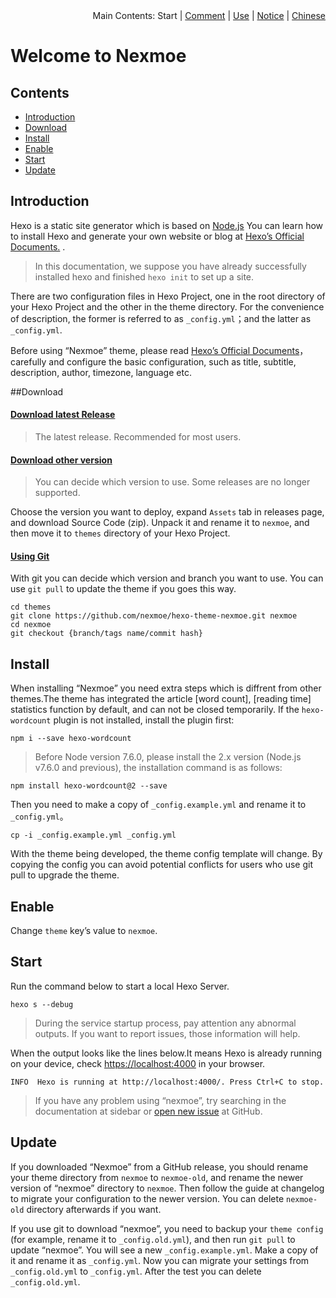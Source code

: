 <div align="right">Main Contents: Start | <a title="Comment" href="https://github.com/nexmoe/hexo-theme-nexmoe/blob/master/WIKI/en/comment.md">Comment</a> | <a title="Use" href="https://github.com/nexmoe/hexo-theme-nexmoe/blob/master/WIKI/en/use.md">Use</a> | <a title="Notice" href="https://github.com/nexmoe/hexo-theme-nexmoe/blob/master/WIKI/en/notice.md">Notice</a> | <a title="Chinese" href="https://github.com/nexmoe/hexo-theme-nexmoe/blob/master/WIKI/start.md">Chinese</a></div>

# Welcome to Nexmoe

## Contents

- [Introduction](#Introduction)
- [Download](#Download)
- [Install](#Install)
- [Enable](#Enable)
- [Start](#Start)
- [Update](#Update)

## Introduction

Hexo is a static site generator which is based on [Node.js](https://nodejs.org/) You can learn how to install Hexo and generate your own website or blog at [Hexo’s Official Documents.](https://hexo.io/docs) .

>In this documentation, we suppose you have already successfully installed hexo and finished `hexo init` to set up a site.

There are two configuration files in Hexo Project, one in the root directory of your Hexo Project and the other in the theme directory. For the convenience of description, the former is referred to as `_config.yml`；and the latter as `_config.yml`.

Before using “Nexmoe” theme, please read [Hexo’s Official Documents](https://hexo.io/docs)，carefully and configure the basic configuration, such as title, subtitle, description, author, timezone, language etc.

##Download

#### [Download latest Release](https://github.com/nexmoe/hexo-theme-nexmoe/releases/latest)

>The latest release. Recommended for most users.

#### [Download other version](https://github.com/nexmoe/hexo-theme-nexmoe/releases)

>You can decide which version to use. Some releases are no longer supported.

Choose the version you want to deploy, expand `Assets` tab in releases page, and download Source Code (zip).
Unpack it and rename it to `nexmoe`, and then move it to `themes` directory of your Hexo Project.

#### [Using Git](https://github.com/nexmoe/hexo-theme-nexmoe)

With git you can decide which version and branch you want to use. You can use `git pull` to update the theme if you goes this way.
```
cd themes
git clone https://github.com/nexmoe/hexo-theme-nexmoe.git nexmoe
cd nexmoe
git checkout {branch/tags name/commit hash}
```

## Install

When installing “Nexmoe” you need extra steps which is diffrent from other themes.The theme has integrated the article [word count], [reading time] statistics function by default, and can not be closed temporarily. If the `hexo-wordcount` plugin is not installed, install the plugin first:
```
npm i --save hexo-wordcount
```
> Before Node version 7.6.0, please install the 2.x version (Node.js v7.6.0 and previous), the installation command is as follows: 
```
npm install hexo-wordcount@2 --save
```
Then you need to make a copy of `_config.example.yml` and rename it to `_config.yml`。
```
cp -i _config.example.yml _config.yml
```
With the theme being developed, the theme config template will change. By copying the config you can avoid potential conflicts for users who use git pull to upgrade the theme.

## Enable

Change `theme` key’s value to `nexmoe`.

## Start

Run the command below to start a local Hexo Server.

```
hexo s --debug
```

>During the service startup process, pay attention any abnormal outputs. If you want to report issues, those information will help.

When the output looks like the lines below.It means Hexo is already running on your device, check [https://localhost:4000](https://localhost:4000) in your browser.

```
INFO  Hexo is running at http://localhost:4000/. Press Ctrl+C to stop.
```

>If you have any problem using “nexmoe”, try searching in the documentation at sidebar or [open new issue](https://github.com/nexmoe/hexo-theme-nexmoe/issues/new) at GitHub.

## Update

If you downloaded “Nexmoe” from a GitHub release, you should rename your theme directory from `nexmoe` to `nexmoe-old`, and rename the newer version of “nexmoe” directory to `nexmoe`. Then follow the guide at changelog to migrate your configuration to the newer version. You can delete `nexmoe-old` directory afterwards if you want.

If you use git to download “nexmoe”, you need to backup your `theme config` (for example, rename it to `_config.old.yml`), and then run `git pull` to update “nexmoe”. You will see a new `_config.example.yml`. Make a copy of it and rename it as `_config.yml`. Now you can migrate your settings from `_config.old.yml` to `_config.yml`. After the test you can delete `_config.old.yml`.